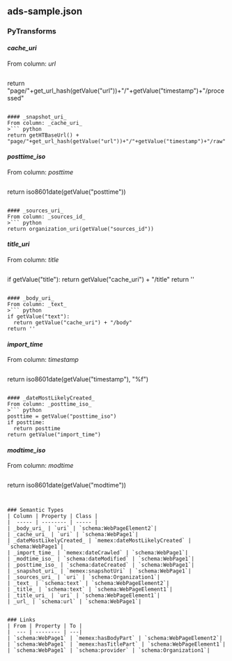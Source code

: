 ## ads-sample.json

### PyTransforms
#### _cache_uri_
From column: _url_
>``` python
return "page/"+get_url_hash(getValue("url"))+"/"+getValue("timestamp")+"/processed"
```

#### _snapshot_uri_
From column: _cache_uri_
>``` python
return getHTBaseUrl() + "page/"+get_url_hash(getValue("url"))+"/"+getValue("timestamp")+"/raw"
```

#### _posttime_iso_
From column: _posttime_
>``` python
return iso8601date(getValue("posttime"))
```

#### _sources_uri_
From column: _sources_id_
>``` python
return organization_uri(getValue("sources_id"))
```

#### _title_uri_
From column: _title_
>``` python
if getValue("title"):
  return getValue("cache_uri") + "/title"
return ''
```

#### _body_uri_
From column: _text_
>``` python
if getValue("text"):
  return getValue("cache_uri") + "/body"
return ''
```

#### _import_time_
From column: _timestamp_
>``` python
return iso8601date(getValue("timestamp"), "%f")
```

#### _dateMostLikelyCreated_
From column: _posttime_iso_
>``` python
posttime = getValue("posttime_iso")
if posttime:
  return posttime
return getValue("import_time")
```

#### _modtime_iso_
From column: _modtime_
>``` python
return iso8601date(getValue("modtime"))
```


### Semantic Types
| Column | Property | Class |
|  ----- | -------- | ----- |
| _body_uri_ | `uri` | `schema:WebPageElement2`|
| _cache_uri_ | `uri` | `schema:WebPage1`|
| _dateMostLikelyCreated_ | `memex:dateMostLikelyCreated` | `schema:WebPage1`|
| _import_time_ | `memex:dateCrawled` | `schema:WebPage1`|
| _modtime_iso_ | `schema:dateModified` | `schema:WebPage1`|
| _posttime_iso_ | `schema:dateCreated` | `schema:WebPage1`|
| _snapshot_uri_ | `memex:snapshotUri` | `schema:WebPage1`|
| _sources_uri_ | `uri` | `schema:Organization1`|
| _text_ | `schema:text` | `schema:WebPageElement2`|
| _title_ | `schema:text` | `schema:WebPageElement1`|
| _title_uri_ | `uri` | `schema:WebPageElement1`|
| _url_ | `schema:url` | `schema:WebPage1`|


### Links
| From | Property | To |
|  --- | -------- | ---|
| `schema:WebPage1` | `memex:hasBodyPart` | `schema:WebPageElement2`|
| `schema:WebPage1` | `memex:hasTitlePart` | `schema:WebPageElement1`|
| `schema:WebPage1` | `schema:provider` | `schema:Organization1`|
